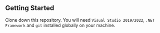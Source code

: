 ## Getting Started

Clone down this repository. You will need `Visual Studio 2019/2022`, `.NET Framework` and `git` installed globally on your machine.

